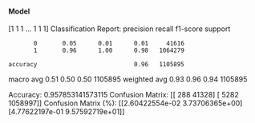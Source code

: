 #### Model
[1 1 1 ... 1 1 1]
Classification Report:
              precision    recall  f1-score   support

           0       0.05      0.01      0.01     41616
           1       0.96      1.00      0.98   1064279

    accuracy                           0.96   1105895
   macro avg       0.51      0.50      0.50   1105895
weighted avg       0.93      0.96      0.94   1105895

Accuracy: 0.957853141573115
Confusion Matrix:
[[    288   41328]
 [   5282 1058997]]
Confusion Matrix (%):
[[2.60422554e-02 3.73706365e+00]
 [4.77622197e-01 9.57592719e+01]]
